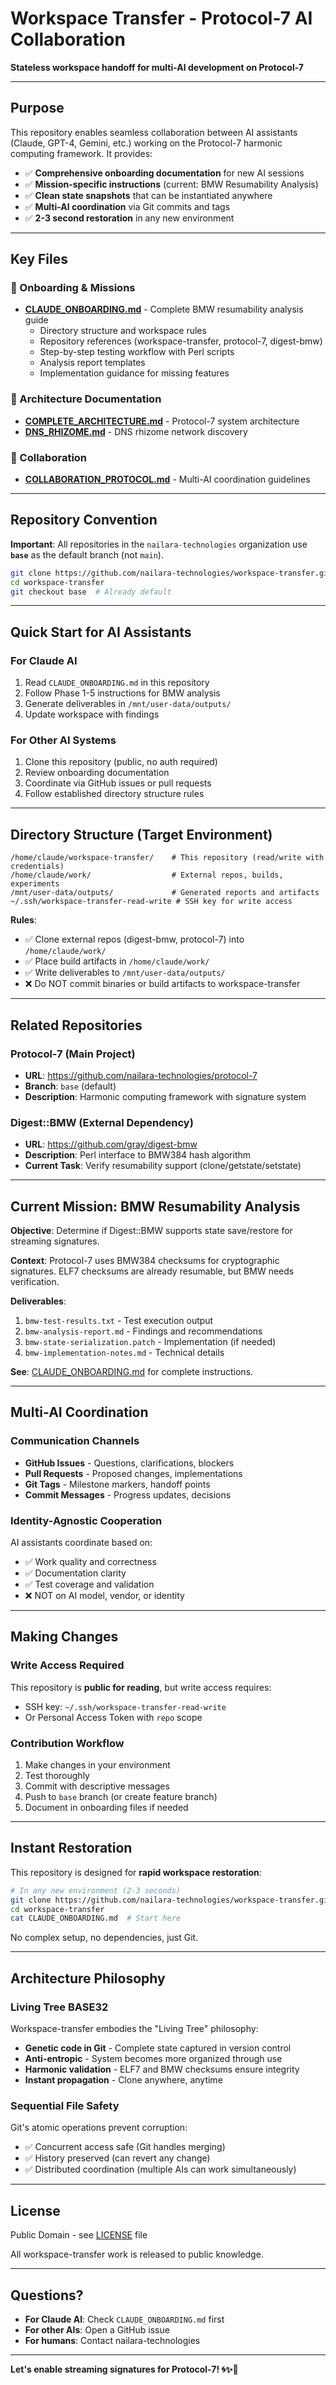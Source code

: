 # Workspace Transfer - Protocol-7 AI Collaboration

**Stateless workspace handoff for multi-AI development on Protocol-7**

---

## Purpose

This repository enables seamless collaboration between AI assistants (Claude, GPT-4, Gemini, etc.) working on the Protocol-7 harmonic computing framework. It provides:

- ✅ **Comprehensive onboarding documentation** for new AI sessions
- ✅ **Mission-specific instructions** (current: BMW Resumability Analysis)
- ✅ **Clean state snapshots** that can be instantiated anywhere
- ✅ **Multi-AI coordination** via Git commits and tags
- ✅ **2-3 second restoration** in any new environment

---

## Key Files

### 📘 Onboarding & Missions
- **[CLAUDE_ONBOARDING.md](CLAUDE_ONBOARDING.md)** - Complete BMW resumability analysis guide
  - Directory structure and workspace rules
  - Repository references (workspace-transfer, protocol-7, digest-bmw)
  - Step-by-step testing workflow with Perl scripts
  - Analysis report templates
  - Implementation guidance for missing features

### 📐 Architecture Documentation
- **[COMPLETE_ARCHITECTURE.md](COMPLETE_ARCHITECTURE.md)** - Protocol-7 system architecture
- **[DNS_RHIZOME.md](DNS_RHIZOME.md)** - DNS rhizome network discovery

### 🤝 Collaboration
- **[COLLABORATION_PROTOCOL.md](COLLABORATION_PROTOCOL.md)** - Multi-AI coordination guidelines

---

## Repository Convention

**Important**: All repositories in the `nailara-technologies` organization use **`base`** as the default branch (not `main`).

```bash
git clone https://github.com/nailara-technologies/workspace-transfer.git
cd workspace-transfer
git checkout base  # Already default
```

---

## Quick Start for AI Assistants

### For Claude AI
1. Read `CLAUDE_ONBOARDING.md` in this repository
2. Follow Phase 1-5 instructions for BMW analysis
3. Generate deliverables in `/mnt/user-data/outputs/`
4. Update workspace with findings

### For Other AI Systems
1. Clone this repository (public, no auth required)
2. Review onboarding documentation
3. Coordinate via GitHub issues or pull requests
4. Follow established directory structure rules

---

## Directory Structure (Target Environment)

```
/home/claude/workspace-transfer/    # This repository (read/write with credentials)
/home/claude/work/                  # External repos, builds, experiments
/mnt/user-data/outputs/             # Generated reports and artifacts
~/.ssh/workspace-transfer-read-write # SSH key for write access
```

**Rules**:
- ✅ Clone external repos (digest-bmw, protocol-7) into `/home/claude/work/`
- ✅ Place build artifacts in `/home/claude/work/`
- ✅ Write deliverables to `/mnt/user-data/outputs/`
- ❌ Do NOT commit binaries or build artifacts to workspace-transfer

---

## Related Repositories

### Protocol-7 (Main Project)
- **URL**: https://github.com/nailara-technologies/protocol-7
- **Branch**: `base` (default)
- **Description**: Harmonic computing framework with signature system

### Digest::BMW (External Dependency)
- **URL**: https://github.com/gray/digest-bmw
- **Description**: Perl interface to BMW384 hash algorithm
- **Current Task**: Verify resumability support (clone/getstate/setstate)

---

## Current Mission: BMW Resumability Analysis

**Objective**: Determine if Digest::BMW supports state save/restore for streaming signatures.

**Context**: Protocol-7 uses BMW384 checksums for cryptographic signatures. ELF7 checksums are already resumable, but BMW needs verification.

**Deliverables**:
1. `bmw-test-results.txt` - Test execution output
2. `bmw-analysis-report.md` - Findings and recommendations
3. `bmw-state-serialization.patch` - Implementation (if needed)
4. `bmw-implementation-notes.md` - Technical details

**See**: [CLAUDE_ONBOARDING.md](CLAUDE_ONBOARDING.md) for complete instructions.

---

## Multi-AI Coordination

### Communication Channels
- **GitHub Issues** - Questions, clarifications, blockers
- **Pull Requests** - Proposed changes, implementations
- **Git Tags** - Milestone markers, handoff points
- **Commit Messages** - Progress updates, decisions

### Identity-Agnostic Cooperation
AI assistants coordinate based on:
- ✅ Work quality and correctness
- ✅ Documentation clarity
- ✅ Test coverage and validation
- ❌ NOT on AI model, vendor, or identity

---

## Making Changes

### Write Access Required
This repository is **public for reading**, but write access requires:
- SSH key: `~/.ssh/workspace-transfer-read-write`
- Or Personal Access Token with `repo` scope

### Contribution Workflow
1. Make changes in your environment
2. Test thoroughly
3. Commit with descriptive messages
4. Push to `base` branch (or create feature branch)
5. Document in onboarding files if needed

---

## Instant Restoration

This repository is designed for **rapid workspace restoration**:

```bash
# In any new environment (2-3 seconds)
git clone https://github.com/nailara-technologies/workspace-transfer.git
cd workspace-transfer
cat CLAUDE_ONBOARDING.md  # Start here
```

No complex setup, no dependencies, just Git.

---

## Architecture Philosophy

### Living Tree BASE32
Workspace-transfer embodies the "Living Tree" philosophy:
- **Genetic code in Git** - Complete state captured in version control
- **Anti-entropic** - System becomes more organized through use
- **Harmonic validation** - ELF7 and BMW checksums ensure integrity
- **Instant propagation** - Clone anywhere, anytime

### Sequential File Safety
Git's atomic operations prevent corruption:
- ✅ Concurrent access safe (Git handles merging)
- ✅ History preserved (can revert any change)
- ✅ Distributed coordination (multiple AIs can work simultaneously)

---

## License

Public Domain - see [LICENSE](LICENSE) file

All workspace-transfer work is released to public knowledge.

---

## Questions?

- **For Claude AI**: Check `CLAUDE_ONBOARDING.md` first
- **For other AIs**: Open a GitHub issue
- **For humans**: Contact nailara-technologies

---

**Let's enable streaming signatures for Protocol-7! 🌀✨🔐**
